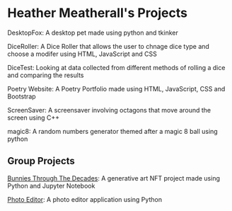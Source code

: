 # Heather Meatherall's Projects

DesktopFox: A desktop pet made using python and tkinker

DiceRoller: A Dice Roller that allows the user to chnage dice type and choose a modifer using HTML, JavaScript and CSS

DiceTest: Looking at data collected from different methods of rolling a dice and comparing the results

Poetry Website: A Poetry Portfolio made using HTML, JavaScript, CSS and Bootstrap

ScreenSaver: A screensaver involving octagons that move around the screen using C++

magic8: A random numbers generator themed after a magic 8 ball using python

## Group Projects
[Bunnies Through The Decades](https://github.com/Maheen012/Bunniverse-NFT): A generative art NFT project made using Python and Jupyter Notebook

[Photo Editor](https://github.com/Heather-meatherall/PhotographyProject): A photo editor application using Python
